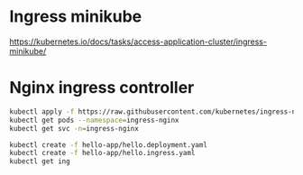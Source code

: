 # Ingress minikube

https://kubernetes.io/docs/tasks/access-application-cluster/ingress-minikube/

# Nginx ingress controller

```sh
kubectl apply -f https://raw.githubusercontent.com/kubernetes/ingress-nginx/controller-v1.3.1/deploy/static/provider/cloud/deploy.yaml
kubectl get pods --namespace=ingress-nginx
kubectl get svc -n=ingress-nginx

kubectl create -f hello-app/hello.deployment.yaml
kubectl create -f hello-app/hello.ingress.yaml
kubectl get ing
```


